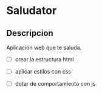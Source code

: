 # Saludator

## Descripcion

Aplicación web que te saluda.

- [ ] crear la estructura html

- [ ] aplicar estilos con css

- [ ] dotar de comportamiento con js
